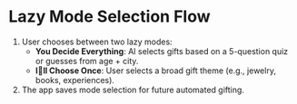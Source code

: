 # Lazy Mode Selection Flow

1. User chooses between two lazy modes:
   - **You Decide Everything**: AI selects gifts based on a 5-question quiz or guesses from age + city.
   - **Ill Choose Once**: User selects a broad gift theme (e.g., jewelry, books, experiences).
2. The app saves mode selection for future automated gifting.